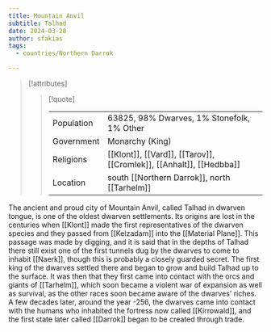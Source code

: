 ```yaml
---
title: Mountain Anvil
subtitle: Talhad
date: 2024-03-28
author: sfakias
tags:
  - countries/Northern Darrok

---
```

> [!attributes]
> 
> > [!quote]
> >
> > | | |
> > | --- | --- |
> > | Population | 63825, 98% Dwarves, 1% Stonefolk, 1% Other |
> > | Government | Monarchy (King) |
> > | Religions | [[Klont]], [[Vard]], [[Tarov]], [[Cromlek]], [[Anhalt]], [[Hedbba]] |
> > | Location | south [[Northern Darrok]], north [[Tarhelm]] |

The ancient and proud city of Mountain Anvil, called Talhad in dwarven tongue, is one of the oldest dwarven settlements. Its origins are lost in the centuries when [[Klont]] made the first representatives of the dwarven species and they passed from [[Kelzadam]] into the [[Material Plane]]. This passage was made by digging, and it is said that in the depths of Talhad there still exist one of the first tunnels dug by the dwarves to come to inhabit [[Naerk]], though this is probably a closely guarded secret. The first king of the dwarves settled there and began to grow and build Talhad up to the surface. It was then that they first came into contact with the orcs and giants of [[Tarhelm]], which soon became a violent war of expansion as well as survival, as the other races soon became aware of the dwarves' riches. A few decades later, around the year -256, the dwarves came into contact with the humans who inhabited the fortress now called [[Kirrowald]], and the first state later called [[Darrok]] began to be created through trade.
